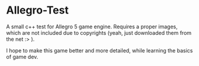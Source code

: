 # Allegro-Test
A small c++ test for Allegro 5 game engine.
Requires a proper images, which are not included due to copyrights (yeah, just downloaded them from the net :> ).

I hope to make this game better and more detailed, while learning the basics of game dev.
